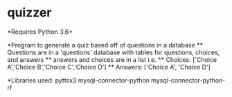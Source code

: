 # quizzer

*Requires Python 3.6+

*Program to generate a quiz based off of questions in a database
** Questions are in a 'questions' database with tables for questions, choices, and answers
** answers and choices are in a list i.e.
** Choices: ['Choice A','Choice B','Choice C','Choice D']
** Answers: ['Choice A', 'Choice D']

*Libraries used:
pyttsx3
mysql-connector-python
mysql-connector-python-rf

